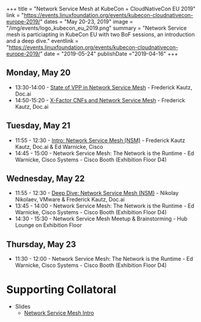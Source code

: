 +++
title = "Network Service Mesh at KubeCon + CloudNativeCon EU 2019"
link = "https://events.linuxfoundation.org/events/kubecon-cloudnativecon-europe-2019/"
dates = "May 20-23, 2019"
image = "/img/events/logo_kubecon_eu_2019.png"
summary = "Network Service mesh is particiapting in KubeCon EU with two BoF sessions, an introduction and a deep dive."
eventlink = "https://events.linuxfoundation.org/events/kubecon-cloudnativecon-europe-2019/"
date = "2019-05-24"
publishDate ="2019-04-16"
+++

Monday, May 20
--------------------

* 13:30-14:00 - [State of VPP in Network Service Mesh](https://sched.co/OJzt) - Frederick Kautz, Doc.ai
* 14:50-15:20 - [X-Factor CNFs and Network Service Mesh](https://www.linuxfoundation.org/calendar/kubecon-cloudnativecon-europe/) -  Frederick Kautz, Doc.ai


Tuesday, May 21
--------------------

* 11:55 - 12:30 - [Intro: Network Service Mesh (NSM)](https://sched.co/NxZ5) - Frederick Kautz Kautz, Doc.ai & Ed Warnicke, Cisco
* 14:45 - 15:00 - Network Service Mesh: The Network is the Runtime - Ed Warnicke, Cisco Systems -  Cisco Booth (Exhibition Floor D4)

Wednesday, May 22
--------------------

* 11:55 - 12:30 - [Deep Dive: Network Service Mesh (NSM)](https://sched.co/NxZi) - Nikolay Nikolaev, VMware & Frederick Kautz, Doc.ai
* 13:45 - 14:00 - Network Service Mesh: The Network is the Runtime - Ed Warnicke, Cisco Systems -  Cisco Booth (Exhibition Floor D4)
* 14:30 - 15:30 - Network Service Mesh Meetup & Brainstorming - Hub Lounge on Exhibition Floor

Thursday, May 23
--------------------
* 11:30 - 12:00 - Network Service Mesh: The Network is the Runtime - Ed Warnicke, Cisco Systems -  Cisco Booth (Exhibition Floor D4)

# Supporting Collatoral
* Slides
  * [Network Service Mesh Intro](https://docs.google.com/presentation/d/1YZRb-1C0MQMcxj45I1YaUqMq8fN7gKj0ipP0ocKa1T4/edit?usp=drive_web&ouid=110384833147513392650)
  